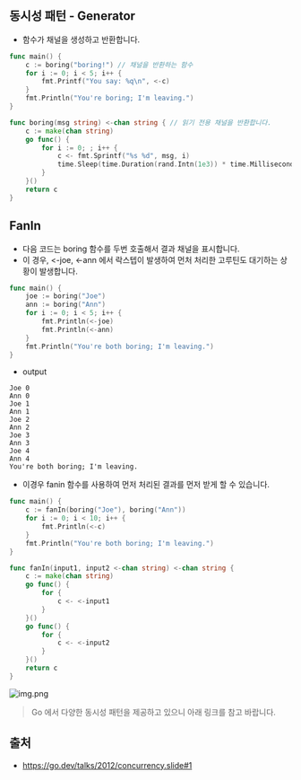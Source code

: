 ## 동시성 패턴 - Generator
* 함수가 채널을 생성하고 반환합니다. 

```go
func main() {
	c := boring("boring!") // 채널을 반환하는 함수
	for i := 0; i < 5; i++ {
		fmt.Printf("You say: %q\n", <-c)
	}
	fmt.Println("You're boring; I'm leaving.")
}

func boring(msg string) <-chan string { // 읽기 전용 채널을 반환합니다.
	c := make(chan string)
	go func() {
		for i := 0; ; i++ {
			c <- fmt.Sprintf("%s %d", msg, i)
			time.Sleep(time.Duration(rand.Intn(1e3)) * time.Millisecond)
		}
	}()
	return c
}

```

## FanIn
* 다음 코드는 boring 함수를 두번 호출해서 결과 채널을 표시합니다. 
* 이 경우, <-joe, <-ann 에서 락스텝이 발생하여 먼처 처리한 고루틴도 대기하는 상황이 발생합니다. 
```go
func main() {
    joe := boring("Joe")
    ann := boring("Ann")
    for i := 0; i < 5; i++ {
        fmt.Println(<-joe)
        fmt.Println(<-ann)
    }
    fmt.Println("You're both boring; I'm leaving.")
}
```
* output
```
Joe 0
Ann 0
Joe 1
Ann 1
Joe 2
Ann 2
Joe 3
Ann 3
Joe 4
Ann 4
You're both boring; I'm leaving.

```
* 이경우 fanin 함수를 사용하여 먼저 처리된 결과를 먼저 받게 할 수 있습니다.
```go
func main() {
    c := fanIn(boring("Joe"), boring("Ann"))
    for i := 0; i < 10; i++ {
        fmt.Println(<-c)
    }
    fmt.Println("You're both boring; I'm leaving.")
}

func fanIn(input1, input2 <-chan string) <-chan string {
	c := make(chan string)
	go func() {
		for {
			c <- <-input1
		}
	}()
	go func() {
		for {
			c <- <-input2
		}
	}()
	return c
}
```

![img.png](img.png)

> Go 에서 다양한 동시성 패턴을 제공하고 있으니 아래 링크를 참고 바랍니다. 

## 출처
* https://go.dev/talks/2012/concurrency.slide#1